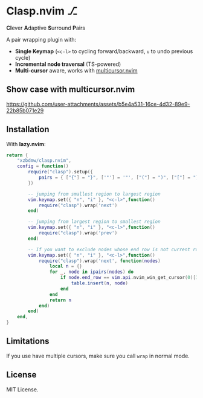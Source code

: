 # Clasp.nvim ⎇
**Cl**ever **A**daptive **S**urround **P**airs

A pair wrapping plugin with:
* **Single Keymap** (`<c-l>` to cycling forward/backward, `u` to undo previous cycle)
* **Incremental node traversal** (TS-powered)
* **Multi-cursor** aware, works with [multicursor.nvim](https://github.com/jake-stewart/multicursor.nvim)

## Show case with multicursor.nvim


https://github.com/user-attachments/assets/b5e4a531-16ce-4d32-89e9-22b85b071e29



## Installation

With **lazy.nvim**:

```lua
return {
    "xzbdmw/clasp.nvim",
    config = function()
        require("clasp").setup({
            pairs = { ["{"] = "}", ['"'] = '"', ["("] = ")", ["["] = "]" },
        })

        -- jumping from smallest region to largest region
        vim.keymap.set({ "n", "i" }, "<c-l>",function()
            require("clasp").wrap('next')
        end)

        -- jumping from largest region to smallest region
        vim.keymap.set({ "n", "i" }, "<c-l>",function()
            require("clasp").wrap('prev')
        end)

        -- If you want to exclude nodes whose end row is not current row
        vim.keymap.set({ "n", "i" }, "<c-l>",function()
            require("clasp").wrap('next', function(nodes)
                local n = {}
                for _, node in ipairs(nodes) do
                    if node.end_row == vim.api.nvim_win_get_cursor(0)[1] - 1 then
                        table.insert(n, node)
                    end
                end
                return n
            end)
        end)
    end,
}
```
## Limitations

If you use have multiple cursors, make sure you call `wrap` in normal mode.


## License

MIT License.
